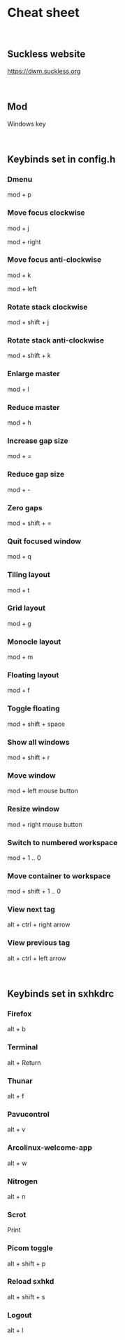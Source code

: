 <br>

# Cheat sheet

<br>

## Suckless website

https://dwm.suckless.org

<br>

## Mod

Windows key

<br>

## Keybinds set in config.h

### Dmenu

mod + p

### Move focus clockwise

mod + j

mod + right

### Move focus anti-clockwise

mod + k

mod + left

### Rotate stack clockwise

mod + shift + j

### Rotate stack anti-clockwise

mod + shift + k

### Enlarge master

mod + l

### Reduce master

mod + h

### Increase gap size

mod + =

### Reduce gap size

mod + -

### Zero gaps

mod + shift + =

### Quit focused window

mod + q

### Tiling layout

mod + t

### Grid layout

mod + g

### Monocle layout

mod + m

### Floating layout

mod + f

### Toggle floating

mod + shift + space

### Show all windows

mod + shift + r

### Move window

mod + left mouse button

### Resize window

mod + right mouse button

### Switch to numbered workspace

mod + 1 .. 0

### Move container to workspace

mod + shift + 1 .. 0

### View next tag

alt + ctrl + right arrow

### View previous tag

alt + ctrl + left arrow

<br>

## Keybinds set in sxhkdrc 

### Firefox

alt + b

### Terminal

alt + Return

### Thunar

alt + f

### Pavucontrol

alt + v

### Arcolinux-welcome-app

alt + w

### Nitrogen

alt + n

### Scrot

Print

### Picom toggle

alt + shift + p

### Reload sxhkd

alt + shift + s

### Logout

alt + l

<br>
